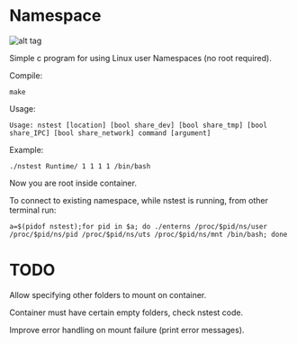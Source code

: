 # Namespace
![alt tag](https://img.shields.io/badge/build-pass-green.svg)

Simple c program for using Linux user Namespaces (no root required).

Compile:

	make
Usage:
 
	Usage: nstest [location] [bool share_dev] [bool share_tmp] [bool share_IPC] [bool share_network] command [argument]

Example:

	./nstest Runtime/ 1 1 1 1 /bin/bash

 Now you are root inside container.
	
To  connect to existing namespace, while nstest is running, from other terminal run:

	a=$(pidof nstest);for pid in $a; do ./enterns /proc/$pid/ns/user /proc/$pid/ns/pid /proc/$pid/ns/uts /proc/$pid/ns/mnt /bin/bash; done

# TODO
 
Allow specifying other folders to mount on container.

Container must have certain empty folders, check nstest code. 

Improve error handling on mount failure (print error messages).

